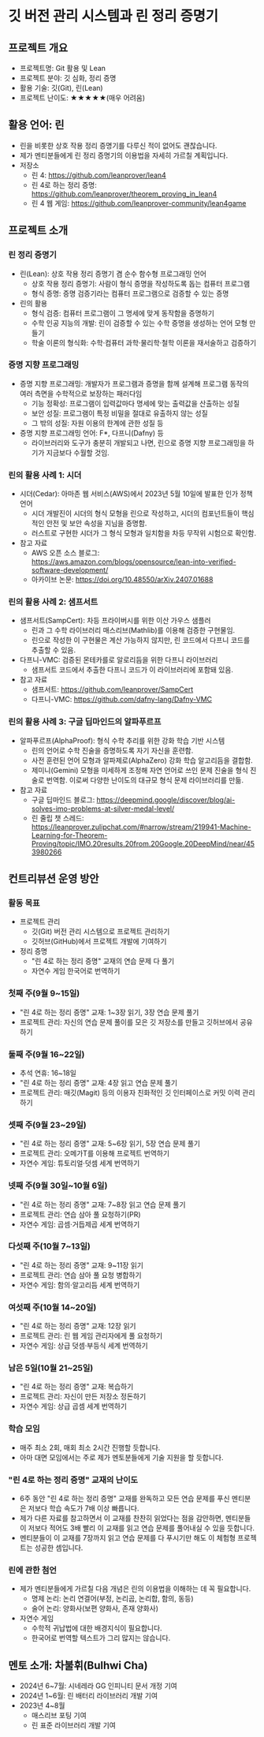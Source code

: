 # 깃 버전 관리 시스템과 린 정리 증명기

## 프로젝트 개요

* 프로젝트명: Git 활용 및 Lean
* 프로젝트 분야: 깃 심화, 정리 증명
* 활용 기술: 깃(Git), 린(Lean)
* 프로젝트 난이도: ★★★★★(매우 어려움)

## 활용 언어: 린

* 린을 비롯한 상호 작용 정리 증명기를 다루신 적이 없어도 괜찮습니다.
* 제가 멘티분들에게 린 정리 증명기의 이용법을 자세히 가르칠 계획입니다.
* 저장소
  * 린 4: https://github.com/leanprover/lean4
  * 린 4로 하는 정리 증명: https://github.com/leanprover/theorem_proving_in_lean4
  * 린 4 웹 게임: https://github.com/leanprover-community/lean4game

## 프로젝트 소개

### 린 정리 증명기

* 린(Lean): 상호 작용 정리 증명기 겸 순수 함수형 프로그래밍 언어
  * 상호 작용 정리 증명기: 사람이 형식 증명을 작성하도록 돕는 컴퓨터 프로그램
  * 형식 증명: 증명 검증기라는 컴퓨터 프로그램으로 검증할 수 있는 증명
* 린의 활용
  * 형식 검증: 컴퓨터 프로그램이 그 명세에 맞게 동작함을 증명하기
  * 수학 인공 지능의 개발: 린이 검증할 수 있는 수학 증명을 생성하는 언어 모형 만들기
  * 학술 이론의 형식화: 수학·컴퓨터 과학·물리학·철학 이론을 재서술하고 검증하기

### 증명 지향 프로그래밍

* 증명 지향 프로그래밍: 개발자가 프로그램과 증명을 함께 설계해 프로그램 동작의
  여러 측면을 수학적으로 보장하는 패러다임
  * 기능 정확성: 프로그램이 입력값마다 명세에 맞는 출력값을 산출하는 성질
  * 보안 성질: 프로그램이 특정 비밀을 절대로 유출하지 않는 성질
  * 그 밖의 성질: 자원 이용의 한계에 관한 성질 등
* 증명 지향 프로그래밍 언어: F*, 다프니(Dafny) 등
  * 라이브러리와 도구가 충분히 개발되고 나면, 린으로 증명 지향 프로그래밍을
    하기가 지금보다 수월할 것임.

### 린의 활용 사례 1: 시더

* 시더(Cedar): 아마존 웹 서비스(AWS)에서 2023년 5월 10일에 발표한 인가 정책 언어
  * 시더 개발진이 시더의 형식 모형을 린으로 작성하고, 시더의 컴포넌트들이
    핵심적인 안전 및 보안 속성을 지님을 증명함.
  * 러스트로 구현한 시더가 그 형식 모형과 일치함을 차등 무작위 시험으로 확인함.
* 참고 자료
  * AWS 오픈 소스 블로그:
    https://aws.amazon.com/blogs/opensource/lean-into-verified-software-development/
  * 아카이브 논문: https://doi.org/10.48550/arXiv.2407.01688

### 린의 활용 사례 2: 샘프서트

* 샘프서트(SampCert): 차등 프라이버시를 위한 이산 가우스 샘플러
  * 린과 그 수학 라이브러리 매스리브(Mathlib)를 이용해 검증한 구현물임.
  * 린으로 작성한 이 구현물은 계산 가능하지 않지만, 린 코드에서 다프니 코드를
    추출할 수 있음.
* 다프니-VMC: 검증된 몬테카를로 알로리듬을 위한 다프니 라이브러리
  * 샘프서트 코드에서 추출한 다프니 코드가 이 라이브러리에 포함돼 있음.
* 참고 자료
  * 샘프서트: https://github.com/leanprover/SampCert
  * 다프니-VMC: https://github.com/dafny-lang/Dafny-VMC

### 린의 활용 사례 3: 구글 딥마인드의 알파푸르프

* 알파푸르프(AlphaProof): 형식 수학 추리를 위한 강화 학습 기반 시스템
  * 린의 언어로 수학 진술을 증명하도록 자기 자신을 훈련함.
  * 사전 훈련된 언어 모형과 알파제로(AlphaZero) 강화 학습 알고리듬을 결합함.
  * 제미니(Gemini) 모형을 미세하게 조정해 자연 언어로 쓰인 문제 진술을 형식 진술로 번역함. 이로써 다양한 난이도의 대규모 형식 문제 라이브러리를 만듦.
* 참고 자료
  * 구글 딥마인드 블로그: https://deepmind.google/discover/blog/ai-solves-imo-problems-at-silver-medal-level/
  * 린 줄립 챗 스레드: https://leanprover.zulipchat.com/#narrow/stream/219941-Machine-Learning-for-Theorem-Proving/topic/IMO.20results.20from.20Google.20DeepMind/near/453980266

## 컨트리뷰션 운영 방안

### 활동 목표

* 프로젝트 관리
  * 깃(Git) 버전 관리 시스템으로 프로젝트 관리하기
  * 깃허브(GitHub)에서 프로젝트 개발에 기여하기
* 정리 증명
  * "린 4로 하는 정리 증명" 교재의 연습 문제 다 풀기
  * 자연수 게임 한국어로 번역하기

### 첫째 주(9월 9~15일)

* "린 4로 하는 정리 증명" 교재: 1~3장 읽기, 3장 연습 문제 풀기
* 프로젝트 관리: 자신의 연습 문제 풀이를 모은 깃 저장소를 만들고 깃허브에서 공유하기

### 둘째 주(9월 16~22일)

* 추석 연휴: 16~18일
* "린 4로 하는 정리 증명" 교재: 4장 읽고 연습 문제 풀기
* 프로젝트 관리: 매깃(Magit) 등의 이용자 친화적인 깃 인터페이스로 커밋 이력 관리하기

### 셋째 주(9월 23~29일)

* "린 4로 하는 정리 증명" 교재: 5~6장 읽기, 5장 연습 문제 풀기
* 프로젝트 관리: 오메가T를 이용해 프로젝트 번역하기
* 자연수 게임: 튜토리얼·덧셈 세계 번역하기

### 넷째 주(9월 30일~10월 6일)

* "린 4로 하는 정리 증명" 교재: 7~8장 읽고 연습 문제 풀기
* 프로젝트 관리: 연습 삼아 풀 요청하기(PR)
* 자연수 게임: 곱셈·거듭제곱 세계 번역하기

### 다섯째 주(10월 7~13일)

* "린 4로 하는 정리 증명" 교재: 9~11장 읽기
* 프로젝트 관리: 연습 삼아 풀 요청 병합하기
* 자연수 게임: 함의·알고리듬 세계 번역하기

### 여섯째 주(10월 14~20일)

* "린 4로 하는 정리 증명" 교재: 12장 읽기
* 프로젝트 관리: 린 웹 게임 관리자에게 풀 요청하기
* 자연수 게임: 상급 덧셈·부등식 세계 번역하기

### 남은 5일(10월 21~25일)

* "린 4로 하는 정리 증명" 교재: 복습하기
* 프로젝트 관리: 자신이 만든 저장소 정돈하기
* 자연수 게임: 상급 곱셈 세계 번역하기

### 학습 모임

* 매주 최소 2회, 매회 최소 2시간 진행할 듯합니다.
* 아마 대면 모임에서는 주로 제가 멘토분들에게 기술 지원을 할 듯합니다.

### "린 4로 하는 정리 증명" 교재의 난이도

* 6주 동안 "린 4로 하는 정리 증명" 교재를 완독하고 모든 연습 문제를 푸신
  멘티분은 저보다 학습 속도가 7배 이상 빠릅니다.
* 제가 다른 자료를 참고하면서 이 교재를 찬찬히 읽었다는 점을 감안하면,
  멘티분들이 저보다 적어도 3배 빨리 이 교재를 읽고 연습 문제를 풀어내실 수 있을
  듯합니다.
* 멘티분들이 이 교재를 7장까지 읽고 연습 문제를 다 푸시기만 해도 이 체험형
  프로젝트는 성공한 셈입니다.

### 린에 관한 첨언

* 제가 멘티분들에게 가르칠 다음 개념은 린의 이용법을 이해하는 데 꼭 필요합니다.
  * 명제 논리: 논리 연결어(부정, 논리곱, 논리합, 함의, 동등)
  * 술어 논리: 양화사(보편 양화사, 존재 양화사)
* 자연수 게임
  * 수학적 귀납법에 대한 배경지식이 필요합니다.
  * 한국어로 번역할 텍스트가 그리 많지는 않습니다.

## 멘토 소개: 차불휘(Bulhwi Cha)

* 2024년 6~7월: 시네레라 GG 인피니티 문서 개정 기여
* 2024년 1~6월: 린 배터리 라이브러리 개발 기여
* 2023년 4~8월
  * 매스리브 포팅 기여
  * 린 표준 라이브러리 개발 기여
